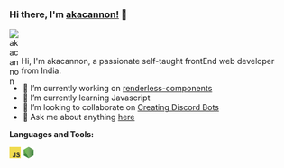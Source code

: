 ### Hi there, I'm [akacannon!](https://akacannon.github.io) 👋


<a href="#">
  <img align="left" alt="akacannon" width="21px" src="https://raw.githubusercontent.com/anuraghazra/anuraghazra/master/assets/discord-round.svg" />
</a>

<br />

<br />

Hi, I'm akacannon, a passionate self-taught frontEnd web developer from India.

- 🔭 I’m currently working on [renderless-components](https://github.com/timelessco/renderless-components)
- 🌱 I’m currently learning Javascript
- 👯 I’m looking to collaborate on [Creating Discord Bots](https://github.com/akacannon/Discord.js-V13-Bot-Template)
- 💬 Ask me about anything [here](https://github.com/akacannon/akacannon/issues)

**Languages and Tools:**  

<code><img height="20" src="https://raw.githubusercontent.com/github/explore/80688e429a7d4ef2fca1e82350fe8e3517d3494d/topics/javascript/javascript.png"></code>
<code><img height="20" src="https://raw.githubusercontent.com/github/explore/80688e429a7d4ef2fca1e82350fe8e3517d3494d/topics/nodejs/nodejs.png"></code>    

